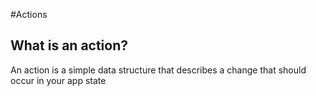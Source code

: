 #Actions

## What is an action?

An action is a simple data structure that describes a change that should occur in your app state